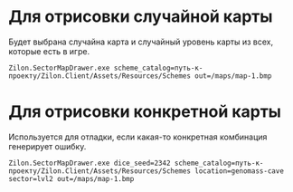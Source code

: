 ﻿# Для отрисовки случайной карты

Будет выбрана случайна карта и случайный уровень карты из всех, которые есть в игре.

```
Zilon.SectorMapDrawer.exe scheme_catalog=путь-к-проекту/Zilon.Client/Assets/Resources/Schemes out=/maps/map-1.bmp
```

# Для отрисовки конкретной карты

Используется для отладки, если какая-то конкретная комбинация генерирует ошибку.

```
Zilon.SectorMapDrawer.exe dice_seed=2342 scheme_catalog=путь-к-проекту/Zilon.Client/Assets/Resources/Schemes location=genomass-cave sector=lvl2 out=/maps/map-1.bmp
```